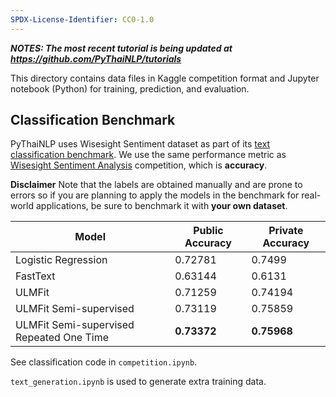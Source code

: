 ```yaml
---
SPDX-License-Identifier: CC0-1.0
---
```


***NOTES: The most recent tutorial is being updated at https://github.com/PyThaiNLP/tutorials***

This directory contains data files in Kaggle competition format and Jupyter notebook (Python) for training, prediction, and evaluation.

## Classification Benchmark

PyThaiNLP uses Wisesight Sentiment dataset as part of its [text classification benchmark](https://github.com/PyThaiNLP/classification-benchmarks). We use the same performance metric as [Wisesight Sentiment Analysis](https://www.kaggle.com/c/wisesight-sentiment/) competition, which is **accuracy**.

**Disclaimer** Note that the labels are obtained manually and are prone to errors so if you are planning to apply the models in the benchmark for real-world applications, be sure to benchmark it with **your own dataset**.

| Model               | Public Accuracy | Private Accuracy |
|---------------------|-----------------|------------------|
| Logistic Regression | 0.72781         | 0.7499           |
| FastText            | 0.63144         | 0.6131           |
| ULMFit              | 0.71259         | 0.74194          |
| ULMFit Semi-supervised    | 0.73119     | 0.75859      |
| ULMFit Semi-supervised Repeated One Time    | **0.73372**     | **0.75968**      |

See classification code in `competition.ipynb`.

`text_generation.ipynb` is used to generate extra training data.
